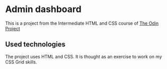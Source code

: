 # Admin dashboard

This is a project from the Intermediate HTML and CSS course of [The Odin Project](https://www.theodinproject.com)

## Used technologies

The project uses HTML and CSS. It is thought as an exercise to work on my CSS Grid skills.